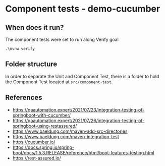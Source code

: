 # Component tests - demo-cucumber 

## When does it run?

The component tests were set to run along Verify goal

```
.\mvnw verify
```

## Folder structure

In order to separate the Unit and Component Test, there is a folder to hold the Component Test located at ```src/component-test```. 

## References
- https://qaautomation.expert/2021/07/23/integration-testing-of-springboot-with-cucumber/
- https://qaautomation.expert/2021/07/26/integration-testing-of-springboot-using-restassured/
- https://www.baeldung.com/maven-add-src-directories
- https://www.baeldung.com/maven-integration-test
- https://cucumber.io/
- https://docs.spring.io/spring-boot/docs/1.5.3.RELEASE/reference/html/boot-features-testing.html
- https://rest-assured.io/
